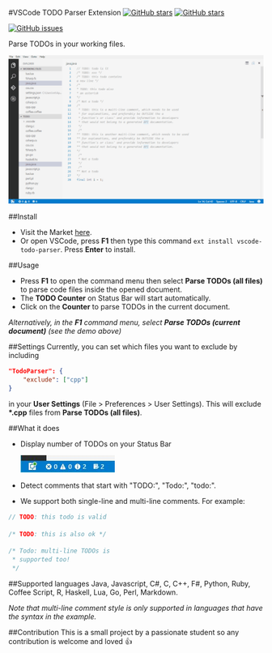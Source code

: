 #VSCode TODO Parser Extension
[![GitHub stars](https://img.shields.io/badge/marketplace-download-blue.svg)](https://marketplace.visualstudio.com/items?itemName=minhthai.vscode-todo-parser)
[![GitHub stars](https://img.shields.io/badge/github-view%20source-blue.svg?style=social)](https://github.com/kantlove/vscode-todo-parser)

[![GitHub issues](https://img.shields.io/github/issues/kantlove/vscode-todo-parser.svg)](https://github.com/kantlove/vscode-todo-parser/issues)

Parse TODOs in your working files.

![Demo](./images/demo_vscode1.2.gif "Demo")

##Install
- Visit the Market [here](https://marketplace.visualstudio.com/items?itemName=minhthai.vscode-todo-parser).
- Or open VSCode, press **F1** then type this command `ext install vscode-todo-parser`. Press **Enter** to install.

##Usage
- Press __F1__ to open the command menu then select __Parse TODOs (all files)__ to parse code files inside the opened document.
- The __TODO Counter__ on Status Bar will start automatically.
- Click on the __Counter__ to parse TODOs in the current document.

_Alternatively, in the **F1** command menu, select __Parse TODOs (current document)__ (see the demo above)_

##Settings
Currently, you can set which files you want to exclude by including
```json
"TodoParser": {
	"exclude": ["cpp"]
}
```
in your __User Settings__ (File > Preferences > User Settings). This will exclude __*.cpp__ files from __Parse TODOs (all files)__.

##What it does
- Display number of TODOs on your Status Bar

  ![status bar](./images/status_bar.jpg "Status bar")

- Detect comments that start with "TODO:", "Todo:", "todo:".
- We support both single-line and multi-line comments. For example:

```java
// TODO: this todo is valid

/* TODO: this is also ok */

/* Todo: multi-line TODOs is 
 * supported too!
 */
```

##Supported languages
Java, Javascript, C#, C, C++, F#, Python, Ruby, Coffee Script, R, Haskell, Lua, Go, Perl, Markdown.

*Note that multi-line comment style is only supported in languages that have the syntax in the example.*

##Contribution
This is a small project by a passionate student so any contribution is welcome and loved :+1:





